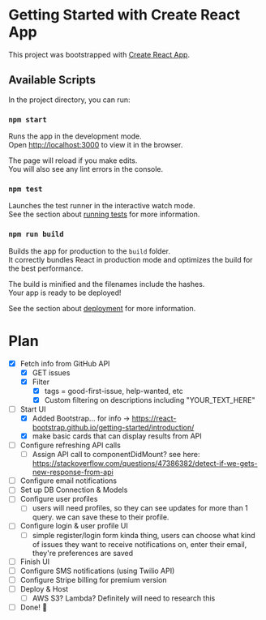 # Getting Started with Create React App

This project was bootstrapped with [Create React App](https://github.com/facebook/create-react-app).

## Available Scripts

In the project directory, you can run:

### `npm start`

Runs the app in the development mode.\
Open [http://localhost:3000](http://localhost:3000) to view it in the browser.

The page will reload if you make edits.\
You will also see any lint errors in the console.

### `npm test`

Launches the test runner in the interactive watch mode.\
See the section about [running tests](https://facebook.github.io/create-react-app/docs/running-tests) for more information.

### `npm run build`

Builds the app for production to the `build` folder.\
It correctly bundles React in production mode and optimizes the build for the best performance.

The build is minified and the filenames include the hashes.\
Your app is ready to be deployed!

See the section about [deployment](https://facebook.github.io/create-react-app/docs/deployment) for more information.


















# Plan
- [X]  Fetch info from GitHub API
    - [X]  GET issues
    - [X]  Filter
        - [X]  tags = good-first-issue, help-wanted, etc
        - [X]  Custom filtering on descriptions including "YOUR_TEXT_HERE"
- [ ] Start UI
  - [X] Added Bootstrap... for info -> https://react-bootstrap.github.io/getting-started/introduction/
  - [X] make basic cards that can display results from API
- [ ]  Configure refreshing API calls
    - [ ]  Assign API call to componentDidMount? see here: https://stackoverflow.com/questions/47386382/detect-if-we-gets-new-response-from-api
- [ ]  Configure email notifications
- [ ] Set up DB Connection & Models
- [ ] Configure user profiles
    - [ ] users will need profiles, so they can see updates for more than 1 query. we can save these to their profile.
- [ ]  Configure login & user profile UI
    - [ ]  simple register/login form kinda thing, users can choose what kind of issues they want to receive notifications on, enter their email, they're preferences are saved
- [ ]  Finish UI
- [ ]  Configure SMS notifications (using Twilio API)
- [ ]  Configure Stripe billing for premium version
- [ ]  Deploy & Host
    - [ ]  AWS S3? Lambda? Definitely will need to research this
- [ ]  Done! 🎉 